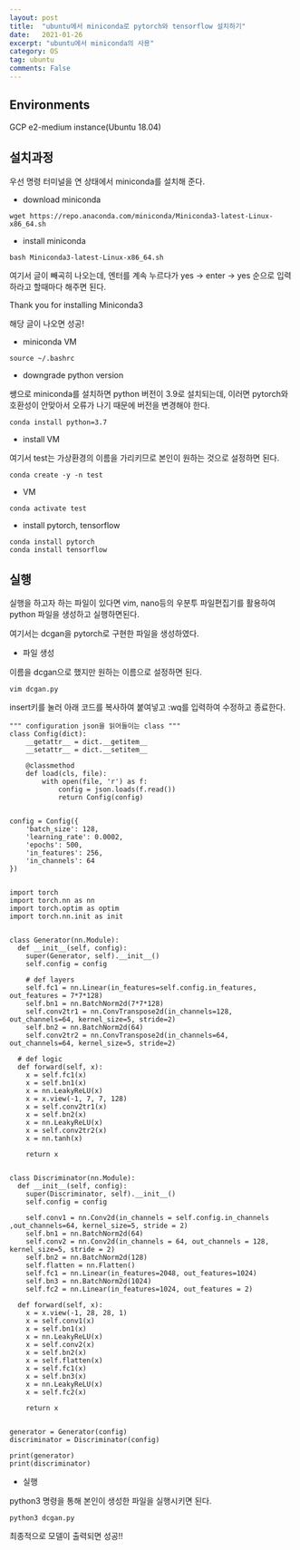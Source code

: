```yaml
---
layout: post
title:  "ubuntu에서 miniconda로 pytorch와 tensorflow 설치하기"
date:   2021-01-26
excerpt: "ubuntu에서 miniconda의 사용"
category: OS
tag: ubuntu
comments: False
---
```


## Environments
GCP e2-medium instance(Ubuntu 18.04)

## 설치과정
우선 명령 터미널을 연 상태에서 miniconda를 설치해 준다.

* download miniconda

~~~
wget https://repo.anaconda.com/miniconda/Miniconda3-latest-Linux-x86_64.sh
~~~

* install miniconda

~~~
bash Miniconda3-latest-Linux-x86_64.sh
~~~

여기서 글이 빼곡히 나오는데, 엔터를 계속 누르다가 yes -> enter -> yes 순으로 입력하라고 할때마다 해주면 된다.

Thank you for installing Miniconda3

해당 글이 나오면 성공!

* miniconda VM

~~~
source ~/.bashrc
~~~

* downgrade python version

쌩으로 miniconda를 설치하면 python 버전이 3.9로 설치되는데, 이러면 pytorch와 호환성이 안맞아서 오류가 나기 때문에 버전을 변경해야 한다. 
~~~
conda install python=3.7
~~~

* install VM

여기서 test는 가상환경의 이름을 가리키므로 본인이 원하는 것으로 설정하면 된다.
~~~
conda create -y -n test
~~~

* VM

~~~
conda activate test
~~~

* install pytorch, tensorflow

~~~
conda install pytorch
conda install tensorflow
~~~

## 실행
실행을 하고자 하는 파일이 있다면 vim, nano등의 우분투 파일편집기를 활용하여 python 파일을 생성하고 실행하면된다.

여기서는 dcgan을 pytorch로 구현한 파일을 생성하였다.

* 파일 생성

이름을 dcgan으로 했지만 원하는 이름으로 설정하면 된다.
~~~
vim dcgan.py
~~~

insert키를 눌러 아래 코드를 복사하여 붙여넣고 :wq를 입력하여 수정하고 종료한다.

~~~
""" configuration json을 읽어들이는 class """
class Config(dict): 
    __getattr__ = dict.__getitem__
    __setattr__ = dict.__setitem__

    @classmethod
    def load(cls, file):
        with open(file, 'r') as f:
            config = json.loads(f.read())
            return Config(config)
        
        
config = Config({
    'batch_size': 128,
    'learning_rate': 0.0002,
    'epochs': 500,
    'in_features': 256,
    'in_channels': 64
})


import torch
import torch.nn as nn
import torch.optim as optim
import torch.nn.init as init


class Generator(nn.Module):
  def __init__(self, config):
    super(Generator, self).__init__()
    self.config = config

    # def layers
    self.fc1 = nn.Linear(in_features=self.config.in_features, out_features = 7*7*128)
    self.bn1 = nn.BatchNorm2d(7*7*128)
    self.conv2tr1 = nn.ConvTranspose2d(in_channels=128, out_channels=64, kernel_size=5, stride=2)
    self.bn2 = nn.BatchNorm2d(64)
    self.conv2tr2 = nn.ConvTranspose2d(in_channels=64, out_channels=64, kernel_size=5, stride=2)

  # def logic
  def forward(self, x):
    x = self.fc1(x)
    x = self.bn1(x)
    x = nn.LeakyReLU(x)
    x = x.view(-1, 7, 7, 128)
    x = self.conv2tr1(x)
    x = self.bn2(x)
    x = nn.LeakyReLU(x)
    x = self.conv2tr2(x)
    x = nn.tanh(x)

    return x
  
  
class Discriminator(nn.Module):
  def __init__(self, config):
    super(Discriminator, self).__init__()
    self.config = config

    self.conv1 = nn.Conv2d(in_channels = self.config.in_channels ,out_channels=64, kernel_size=5, stride = 2)
    self.bn1 = nn.BatchNorm2d(64)
    self.conv2 = nn.Conv2d(in_channels = 64, out_channels = 128, kernel_size=5, stride = 2)
    self.bn2 = nn.BatchNorm2d(128)
    self.flatten = nn.Flatten()
    self.fc1 = nn.Linear(in_features=2048, out_features=1024)
    self.bn3 = nn.BatchNorm2d(1024)
    self.fc2 = nn.Linear(in_features=1024, out_features = 2)

  def forward(self, x):
    x = x.view(-1, 28, 28, 1) 
    x = self.conv1(x)
    x = self.bn1(x)
    x = nn.LeakyReLU(x)
    x = self.conv2(x)
    x = self.bn2(x)
    x = self.flatten(x)
    x = self.fc1(x)
    x = self.bn3(x)
    x = nn.LeakyReLU(x)
    x = self.fc2(x)

    return x
  
  
generator = Generator(config)
discriminator = Discriminator(config)

print(generator)
print(discriminator)
~~~

* 실행

python3 명령을 통해 본인이 생성한 파일을 실행시키면 된다.
~~~
python3 dcgan.py
~~~

최종적으로 모델이 출력되면 성공!!
